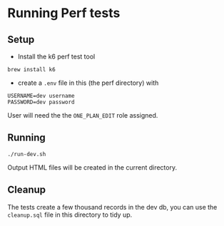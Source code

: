 # Running Perf tests

## Setup
* Install the k6 perf test tool
```shell
brew install k6
```
* create a `.env` file in this (the perf directory) with
```shell
USERNAME=dev username
PASSWORD=dev password
```
User will need the the `ONE_PLAN_EDIT` role assigned.
## Running

```shell
./run-dev.sh
```
Output HTML files will be created in the current directory.

## Cleanup
The tests create a few thousand records in the dev db,
you can use the `cleanup.sql` file in this directory to tidy up.
